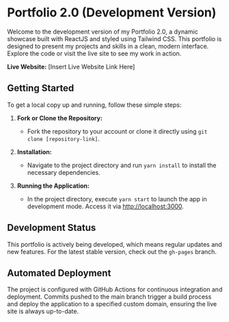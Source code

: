 # Portfolio 2.0 (Development Version)

Welcome to the development version of my Portfolio 2.0, a dynamic showcase built with ReactJS and styled using Tailwind CSS. This portfolio is designed to present my projects and skills in a clean, modern interface. Explore the code or visit the live site to see my work in action.

**Live Website:** [Insert Live Website Link Here]

## Getting Started

To get a local copy up and running, follow these simple steps:

1. **Fork or Clone the Repository:**
   - Fork the repository to your account or clone it directly using `git clone [repository-link]`.

2. **Installation:**
   - Navigate to the project directory and run `yarn install` to install the necessary dependencies.

3. **Running the Application:**
   - In the project directory, execute `yarn start` to launch the app in development mode. Access it via [http://localhost:3000](http://localhost:3000).

## Development Status

This portfolio is actively being developed, which means regular updates and new features. For the latest stable version, check out the `gh-pages` branch.

## Automated Deployment

The project is configured with GitHub Actions for continuous integration and deployment. Commits pushed to the main branch trigger a build process and deploy the application to a specified custom domain, ensuring the live site is always up-to-date.